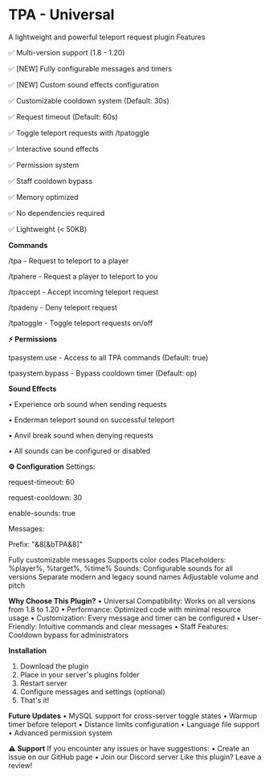 # TPA - Universal
A lightweight and powerful teleport request plugin
Features

✅ Multi-version support (1.8 - 1.20)

✅ [NEW] Fully configurable messages and timers

✅ [NEW] Custom sound effects configuration

✅ Customizable cooldown system (Default: 30s)

✅ Request timeout (Default: 60s)

✅ Toggle teleport requests with /tpatoggle

✅ Interactive sound effects

✅ Permission system

✅ Staff cooldown bypass

✅ Memory optimized

✅ No dependencies required

✅ Lightweight (< 50KB)

**Commands**

/tpa <player> - Request to teleport to a player

/tpahere <player> - Request a player to teleport to you

/tpaccept - Accept incoming teleport request

/tpadeny - Deny teleport request

/tpatoggle - Toggle teleport requests on/off

**⚡ Permissions**

tpasystem.use - Access to all TPA commands (Default: true)

tpasystem.bypass - Bypass cooldown timer (Default: op)

**Sound Effects**

• Experience orb sound when sending requests

• Enderman teleport sound on successful teleport

• Anvil break sound when denying requests

• All sounds can be configured or disabled

**⚙️ Configuration**
Settings:

  request-timeout: 60

  request-cooldown: 30

  enable-sounds: true

Messages:

  Prefix: "&8[&bTPA&8]"

   Fully customizable messages
   Supports color codes
   Placeholders: %player%, %target%, %time%
Sounds:
   Configurable sounds for all versions
   Separate modern and legacy sound names
   Adjustable volume and pitch

**Why Choose This Plugin?**
• Universal Compatibility: Works on all versions from 1.8 to 1.20
• Performance: Optimized code with minimal resource usage
• Customization: Every message and timer can be configured
• User-Friendly: Intuitive commands and clear messages
• Staff Features: Cooldown bypass for administrators

**Installation**
1. Download the plugin
2. Place in your server's plugins folder
3. Restart server
4. Configure messages and settings (optional)
5. That's it!

**Future Updates**
• MySQL support for cross-server toggle states
• Warmup timer before teleport
• Distance limits configuration
• Language file support
• Advanced permission system

**⚠️ Support**
If you encounter any issues or have suggestions:
• Create an issue on our GitHub page
• Join our Discord server
Like this plugin? Leave a review!
